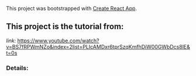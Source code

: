 This project was bootstrapped with [Create React App](https://github.com/facebook/create-react-app).

## This project is the tutorial from:

_link:_ https://www.youtube.com/watch?v=BS7fRPWmNZo&index=2list=PLIcAMDxr6tprSzqKmfhDiW00GWbDcs8lE&t=0s

### Details:

